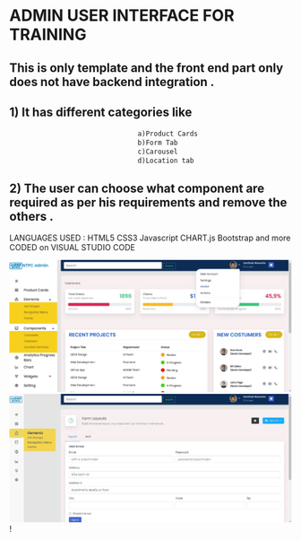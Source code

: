# ADMIN USER INTERFACE FOR TRAINING 





## This is only template and the front end part only does not have backend integration . 
## 1) It has different categories like 
                                    a)Product Cards
                                    b)Form Tab
                                    c)Carousel 
                                    d)Location tab 
## 2) The user can choose what component are required as per his requirements and remove the others .                                    
                                    
                                 
                                 
                                 
                                 
LANGUAGES USED :  HTML5 CSS3 Javascript CHART.js Bootstrap and more                                                                                        CODED on VISUAL STUDIO CODE

![HOME!](home.jpg)![FORM!](form.jpg)!




